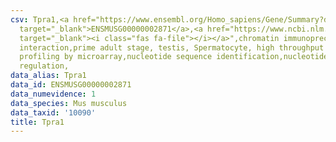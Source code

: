 ```yaml
---
csv: Tpra1,<a href="https://www.ensembl.org/Homo_sapiens/Gene/Summary?db=core;g=ENSMUSG00000002871"
  target="_blank">ENSMUSG00000002871</a>,<a href="https://www.ncbi.nlm.nih.gov/pubmed/23834426"
  target="_blank"><i class="fas fa-file"></i></a>",chromatin immunoprecipitation assay,direct
  interaction,prime adult stage, testis, Spermatocyte, high throughput transcription
  profiling by microarray,nucleotide sequence identification,nucleotide sequence identification,transcriptional
  regulation,
data_alias: Tpra1
data_id: ENSMUSG00000002871
data_numevidence: 1
data_species: Mus musculus
data_taxid: '10090'
title: Tpra1
---
```

